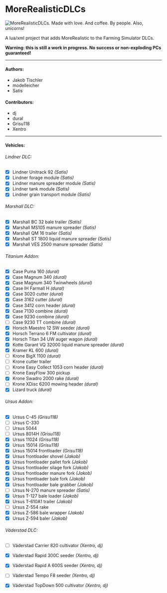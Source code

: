 ﻿MoreRealisticDLCs
=================

![MoreRealisticDLCs. Made with love. And coffee. By people. Also, unicorns!](http://i.minus.com/iBmd06prnMccy.jpg "MoreRealisticDLCs. Made with love. And coffee. By people. Also, unicorns!")


A lua/xml project that adds MoreRealistic to the Farming Simulator DLCs.

**Warning: this is still a work in progress. No success or non-exploding PCs guaranteed!**

---

#### Authors:
* Jakob Tischler
* modelleicher
* Satis

#### Contributors:
* dj
* dural
* Grisu118
* Xentro

---

#### Vehicles:
###### Lindner DLC:
- [x] Lindner Unitrack 92 *(Satis)*
- [x] Lindner forage module *(Satis)*
- [x] Lindner manure spreader module *(Satis)*
- [x] Lindner tank module *(Satis)*
- [x] Lindner grain transport module *(Satis)*

###### Marshall DLC:
- [x] Marshall BC 32 bale trailer *(Satis)*
- [x] Marshall MS105 manure spreader *(Satis)*
- [x] Marshall QM 16 trailer *(Satis)*
- [x] Marshall ST 1800 liquid manure spreader *(Satis)*
- [x] Marshall VES 2500 manure spreader *(Satis)*

###### Titanium Addon:
- [x] Case Puma 160 *(dural)*
- [x] Case Magnum 340 *(dural)*
- [x] Case Magnum 340 Twinwheels *(dural)*
- [x] Case IH Farmall H *(dural)*
- [x] Case 3020 cutter *(dural)*
- [x] Case 3162 cutter *(dural)*
- [x] Case 3412 corn header *(dural)*
- [x] Case 7130 combine *(dural)*
- [x] Case 9230 combine *(dural)*
- [ ] Case 9230 TT combine *(dural)*
- [x] Horsch Maestro 12 SW seeder *(dural)*
- [x] Horsch Terrano 6 FM cultivator *(dural)*
- [x] Horsch Titan 34 UW auger wagon *(dural)*
- [x] Kotte Garant VQ 32000 liquid manure spreader *(dural)*
- [x] Kramer KL 600 *(dural)*
- [ ] Krone BigX 1100 *(dural)*
- [ ] Krone cutter trailer
- [ ] Krone Easy Collect 1053 corn header *(dural)*
- [ ] Krone EasyFlow 300 pickup
- [x] Krone Swadro 2000 rake *(dural)*
- [ ] Krone XDisc 6200 mowing header *(dural)*
- [x] Lizard truck *(dural)*

###### Ursus Addon:
- [x] Ursus C-45 *(Grisu118)*
- [ ] Ursus C-330
- [ ] Ursus 5044
- [ ] Ursus 8014H *(Grisu118)*
- [x] Ursus 11024 *(Grisu118)*
- [x] Ursus 15014 *(Grisu118)*
- [x] Ursus 15014 frontloader *(Grisu118)*
- [x] Ursus frontloader shovel *(Jakob)*
- [x] Ursus frontloader pallet fork *(Jakob)*
- [x] Ursus frontloader silage fork *(Jakob)*
- [x] Ursus frontloader manure fork *(Jakob)*
- [x] Ursus frontloader bale fork *(Jakob)*
- [x] Ursus frontloader bale grabber *(Jakob)*
- [ ] Ursus N-270 manure spreader *(Satis)*
- [x] Ursus T-127 bale loader *(Jakob)*
- [x] Ursus T-610A1 trailer *(Jakob)*
- [ ] Ursus Z-554 rake
- [x] Ursus Z-586 bale wrapper *(Jakob)*
- [x] Ursus Z-594 baler *(Jakob)*

###### Väderstad DLC:
- [ ] Väderstad Carrier 820 cultivator *(Xentro, dj)*
- [x] Väderstad Rapid 300C seeder *(Xentro, dj)*
- [x] Väderstad Rapid A 600S seeder *(Xentro, dj)*
- [ ] Väderstad Tempo F8 seeder *(Xentro, dj)*
- [x] Väderstad TopDown 500 cultivator *(Xentro, dj)*

